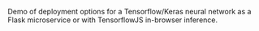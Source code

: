 Demo of deployment options for a Tensorflow/Keras neural network as a Flask microservice or with TensorflowJS in-browser inference.
